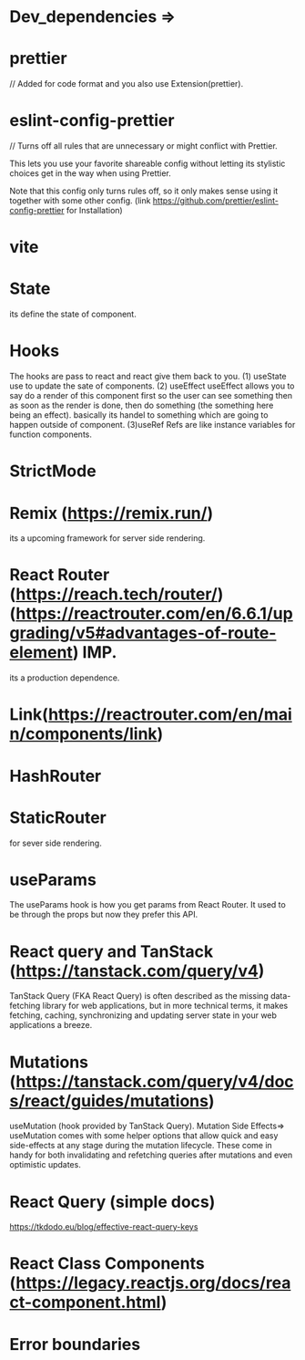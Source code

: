 # Dev_dependencies =>

# prettier
// Added for code format and you also use Extension(prettier).

# eslint-config-prettier
// Turns off all rules that are unnecessary or might conflict with Prettier.

This lets you use your favorite shareable config without letting its stylistic choices get in the way when using Prettier.

Note that this config only turns rules off, so it only makes sense using it together with some other config. (link https://github.com/prettier/eslint-config-prettier for Installation)

# vite

# State
its define the state of component.

# Hooks
The hooks are pass to react and react give them back to you. 
(1) useState
use to update the sate of components.
(2) useEffect
useEffect allows you to say do a render of this component first so the user can see something then as soon as the render is done, then do something (the something here being an effect). basically its handel to something which are going to happen outside of component.
(3)useRef
Refs are like instance variables for function components.
# StrictMode

#   Remix (https://remix.run/) 
its a upcoming framework for server side rendering.

# React Router (https://reach.tech/router/) (https://reactrouter.com/en/6.6.1/upgrading/v5#advantages-of-route-element) IMP.
its a production dependence.

# Link(https://reactrouter.com/en/main/components/link)

# HashRouter 

# StaticRouter 
for sever side rendering.

# useParams
The useParams hook is how you get params from React Router. It used to be through the props but now they prefer this API.

# React query and TanStack (https://tanstack.com/query/v4)
TanStack Query (FKA React Query) is often described as the missing data-fetching library for web applications, but in more technical terms, it makes fetching, caching, synchronizing and updating server state in your web applications a breeze.

# Mutations (https://tanstack.com/query/v4/docs/react/guides/mutations)
useMutation (hook provided by TanStack Query).
Mutation Side Effects=>
useMutation comes with some helper options that allow quick and easy side-effects at any stage during the mutation lifecycle. These come in handy for both invalidating and refetching queries after mutations and even optimistic updates.

# React Query (simple docs)
https://tkdodo.eu/blog/effective-react-query-keys

# React Class Components (https://legacy.reactjs.org/docs/react-component.html)

# Error boundaries



 





